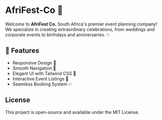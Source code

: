 # AfriFest-Co 🎉

Welcome to **AfriFest Co.** South Africa's premier event planning company! We specialize in creating extraordinary celebrations, from weddings and corporate events to birthdays and anniversaries. ✨

## 🌟 Features

- Responsive Design 📱
- Smooth Navigation 🚀
- Elegant UI with Tailwind CSS 🎨
- Interactive Event Listings 📅
- Seamless Booking System ✅

## License 

This project is open-source and available under the MIT License.
